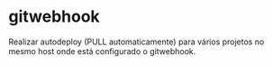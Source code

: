 # gitwebhook
Realizar autodeploy (PULL automaticamente) para vários projetos no mesmo host onde está configurado o gitwebhook.
